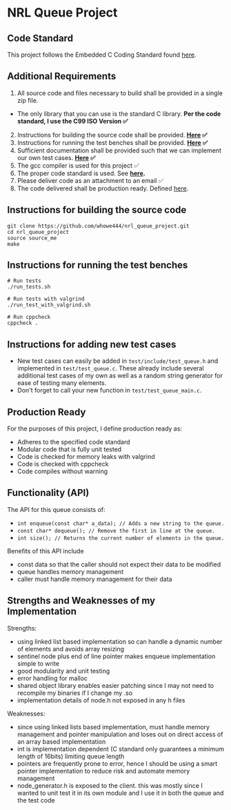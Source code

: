 # NRL Queue Project

## Code Standard
This project follows the Embedded C Coding Standard found [here](https://barrgroup.com/sites/default/files/barr_c_coding_standard_2018.pdf).

## Additional Requirements
1. All source code and files necessary to build shall be provided in a single zip file.
* The only library that you can use is the standard C library. **Per the code standard, I use the C99 ISO Version ✅**
2. Instructions for building the source code shall be provided. **[Here](https://github.com/whowe444/nrl_queue_project/blob/main/README.md#instructions-for-building-the-source-code) ✅**
3. Instructions for running the test benches shall be provided. **[Here](https://github.com/whowe444/nrl_queue_project/blob/main/README.md#instructions-for-running-the-test-benches) ✅**
4. Sufficient documentation shall be provided such that we can implement our own test cases. **[Here](https://github.com/whowe444/nrl_queue_project/blob/main/README.md#instructions-for-adding-new-test-cases) ✅**
5. The gcc compiler is used for this project ✅
6. The proper code standard is used. See **[here](https://github.com/whowe444/nrl_queue_project/blob/main/README.md#Code-Standard).**
7. Please deliver code as an attachment to an email ✅
8. The code delivered shall be production ready. Defined [here](https://github.com/whowe444/nrl_queue_project/blob/main/README.md#Production-Ready).


## Instructions for building the source code
```
git clone https://github.com/whowe444/nrl_queue_project.git
cd nrl_queue_project
source source_me
make
```

## Instructions for running the test benches
```
# Run tests
./run_tests.sh

# Run tests with valgrind
./run_test_with_valgrind.sh

# Run cppcheck
cppcheck .
```

## Instructions for adding new test cases
* New test cases can easily be added in `test/include/test_queue.h` and implemented in `test/test_queue.c`. These already include several additional test cases of my own as well as a random string generator for ease of testing many elements.
* Don't forget to call your new function in `test/test_queue_main.c`.

## Production Ready
For the purposes of this project, I define production ready as:
* Adheres to the specified code standard
* Modular code that is fully unit tested
* Code is checked for memory leaks with valgrind
* Code is checked with cppcheck
* Code compiles without warning

## Functionality (API)
The API for this queue consists of:
* `int enqueue(const char* a_data); // Adds a new string to the queue.`
* `const char* dequeue(); // Remove the first in line at the queue.`
* `int size(); // Returns the current number of elements in the queue.`

Benefits of this API include
* const data so that the caller should not expect their data to be modified
* queue handles memory management
* caller must handle memory management for their data

## Strengths and Weaknesses of my Implementation
Strengths:
* using linked list based implementation so can handle a dynamic number of elements and avoids array resizing
* sentinel node plus end of line pointer makes enqueue implementation simple to write
* good modularity and unit testing
* error handling for malloc
* shared object library enables easier patching since I may not need to recompile my binaries if I change my .so
* implementation details of node.h not exposed in any h files

Weaknesses:
* since using linked lists based implementation, must handle memory management and pointer manipulation and loses out on direct access of an array based implementation
* int is implementation dependent (C standard only guarantees a minimum length of 16bits) limiting queue length
* pointers are frequently prone to error, hence I should be using a smart pointer implementation to reduce risk and automate memory management
* node_generator.h is exposed to the client. this was mostly since I wanted to unit test it in its own module and I use it in both the queue and
the test code
